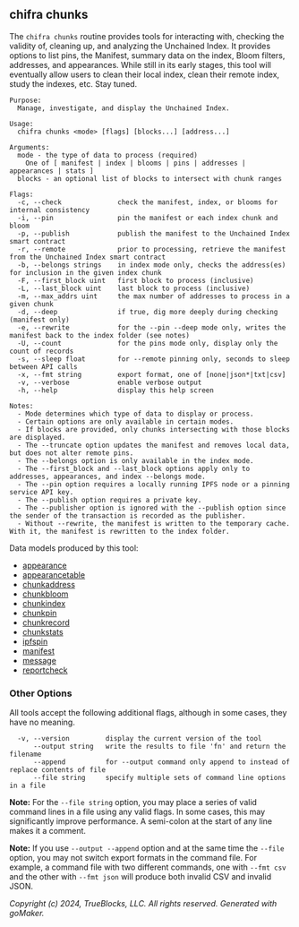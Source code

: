 ## chifra chunks

The `chifra chunks` routine provides tools for interacting with, checking the validity of, cleaning up,
and analyzing the Unchained Index. It provides options to list pins, the Manifest, summary data
on the index, Bloom filters, addresses, and appearances. While still in its early stages, this
tool will eventually allow users to clean their local index, clean their remote index, study
the indexes, etc. Stay tuned.

```[plaintext]
Purpose:
  Manage, investigate, and display the Unchained Index.

Usage:
  chifra chunks <mode> [flags] [blocks...] [address...]

Arguments:
  mode - the type of data to process (required)
	One of [ manifest | index | blooms | pins | addresses | appearances | stats ]
  blocks - an optional list of blocks to intersect with chunk ranges

Flags:
  -c, --check              check the manifest, index, or blooms for internal consistency
  -i, --pin                pin the manifest or each index chunk and bloom
  -p, --publish            publish the manifest to the Unchained Index smart contract
  -r, --remote             prior to processing, retrieve the manifest from the Unchained Index smart contract
  -b, --belongs strings    in index mode only, checks the address(es) for inclusion in the given index chunk
  -F, --first_block uint   first block to process (inclusive)
  -L, --last_block uint    last block to process (inclusive)
  -m, --max_addrs uint     the max number of addresses to process in a given chunk
  -d, --deep               if true, dig more deeply during checking (manifest only)
  -e, --rewrite            for the --pin --deep mode only, writes the manifest back to the index folder (see notes)
  -U, --count              for the pins mode only, display only the count of records
  -s, --sleep float        for --remote pinning only, seconds to sleep between API calls
  -x, --fmt string         export format, one of [none|json*|txt|csv]
  -v, --verbose            enable verbose output
  -h, --help               display this help screen

Notes:
  - Mode determines which type of data to display or process.
  - Certain options are only available in certain modes.
  - If blocks are provided, only chunks intersecting with those blocks are displayed.
  - The --truncate option updates the manifest and removes local data, but does not alter remote pins.
  - The --belongs option is only available in the index mode.
  - The --first_block and --last_block options apply only to addresses, appearances, and index --belongs mode.
  - The --pin option requires a locally running IPFS node or a pinning service API key.
  - The --publish option requires a private key.
  - The --publisher option is ignored with the --publish option since the sender of the transaction is recorded as the publisher.
  - Without --rewrite, the manifest is written to the temporary cache. With it, the manifest is rewritten to the index folder.
```

Data models produced by this tool:

- [appearance](/data-model/accounts/#appearance)
- [appearancetable](/data-model/accounts/#appearancetable)
- [chunkaddress](/data-model/admin/#chunkaddress)
- [chunkbloom](/data-model/admin/#chunkbloom)
- [chunkindex](/data-model/admin/#chunkindex)
- [chunkpin](/data-model/admin/#chunkpin)
- [chunkrecord](/data-model/admin/#chunkrecord)
- [chunkstats](/data-model/admin/#chunkstats)
- [ipfspin](/data-model/admin/#ipfspin)
- [manifest](/data-model/admin/#manifest)
- [message](/data-model/other/#message)
- [reportcheck](/data-model/admin/#reportcheck)

### Other Options

All tools accept the following additional flags, although in some cases, they have no meaning.

```[plaintext]
  -v, --version         display the current version of the tool
      --output string   write the results to file 'fn' and return the filename
      --append          for --output command only append to instead of replace contents of file
      --file string     specify multiple sets of command line options in a file
```

**Note:** For the `--file string` option, you may place a series of valid command lines in a file using any
valid flags. In some cases, this may significantly improve performance. A semi-colon at the start
of any line makes it a comment.

**Note:** If you use `--output --append` option and at the same time the `--file` option, you may not switch
export formats in the command file. For example, a command file with two different commands, one with `--fmt csv`
and the other with `--fmt json` will produce both invalid CSV and invalid JSON.

*Copyright (c) 2024, TrueBlocks, LLC. All rights reserved. Generated with goMaker.*
